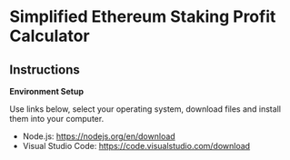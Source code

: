 # Simplified Ethereum Staking Profit Calculator

## Instructions

**Environment Setup**

Use links below, select your operating system, download files and install them into your computer.

- Node.js: https://nodejs.org/en/download
- Visual Studio Code: https://code.visualstudio.com/download
